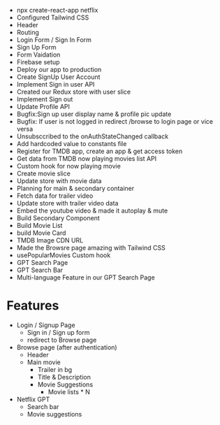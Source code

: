 - npx create-react-app netflix
- Configured Tailwind CSS
- Header
- Routing
- Login Form / Sign In Form
- Sign Up Form
- Form Vaidation
- Firebase setup
- Deploy our app to production
- Create SignUp User Account
- Implement Sign in user API
- Created our Redux store with user slice
- Implement Sign out
- Update Profile API
- Bugfix:Sign up user display name & profile pic update
- Bugfix: If user is not logged in redirect /browse to login page or vice versa
- Unsubsccribed to the onAuthStateChanged callback
- Add hardcoded value to constants file
- Register for TMDB app, create an app & get access token
- Get data from TMDB now playing movies list API
- Custom hook for now playing movie
- Create movie slice
- Update store with movie data
- Planning for main & secondary container
- Fetch data for trailer video
- Update store with trailer video data
- Embed the youtube video & made it autoplay & mute
- Build Secondary Component
- Build Movie List
- build Movie Card
- TMDB Image CDN URL
- Made the Browsre page amazing with Tailwind CSS
- usePopularMovies Custom hook
- GPT Search Page
- GPT Search Bar
- Multi-language Feature in our GPT Search Page

# Features

- Login / Signup Page
  - Sign in / Sign up form
  - redirect to Browse page
- Browse page (after authentication)
  - Header
  - Main movie
    - Trailer in bg
    - Title & Description
    - Movie Suggestions
      - Movie lists \* N
- Netflix GPT
  - Search bar
  - Movie suggestions

